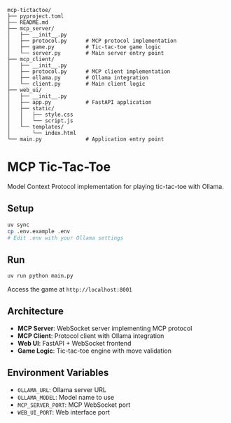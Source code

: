 ```
mcp-tictactoe/
├── pyproject.toml
├── README.md
├── mcp_server/
│   ├── __init__.py
│   ├── protocol.py      # MCP protocol implementation
│   ├── game.py          # Tic-tac-toe game logic
│   └── server.py        # Main server entry point
├── mcp_client/
│   ├── __init__.py
│   ├── protocol.py      # MCP client implementation
│   ├── ollama.py        # Ollama integration
│   └── client.py        # Main client logic
├── web_ui/
│   ├── __init__.py
│   ├── app.py           # FastAPI application
│   ├── static/
│   │   ├── style.css
│   │   └── script.js
│   └── templates/
│       └── index.html
└── main.py              # Application entry point
```

# MCP Tic-Tac-Toe

Model Context Protocol implementation for playing tic-tac-toe with Ollama.

## Setup

```bash
uv sync
cp .env.example .env
# Edit .env with your Ollama settings
```

## Run

```bash
uv run python main.py
```

Access the game at `http://localhost:8001`

## Architecture

- **MCP Server**: WebSocket server implementing MCP protocol
- **MCP Client**: Protocol client with Ollama integration
- **Web UI**: FastAPI + WebSocket frontend
- **Game Logic**: Tic-tac-toe engine with move validation

## Environment Variables

- `OLLAMA_URL`: Ollama server URL
- `OLLAMA_MODEL`: Model name to use
- `MCP_SERVER_PORT`: MCP WebSocket port
- `WEB_UI_PORT`: Web interface port
